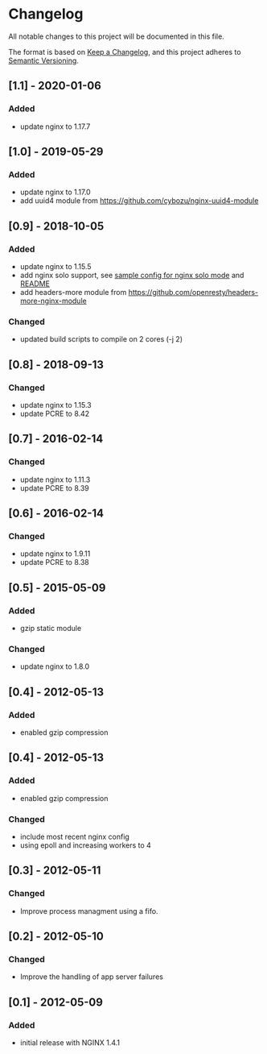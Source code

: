 # Changelog
All notable changes to this project will be documented in this file.

The format is based on [Keep a Changelog](https://keepachangelog.com/en/1.0.0/),
and this project adheres to [Semantic Versioning](https://semver.org/spec/v2.0.0.html).

## [1.1] - 2020-01-06
### Added
- update nginx to 1.17.7

## [1.0] - 2019-05-29
### Added
- update nginx to 1.17.0
- add uuid4 module from https://github.com/cybozu/nginx-uuid4-module

## [0.9] - 2018-10-05
### Added
- update nginx to 1.15.5
- add nginx solo support, see [sample config for nginx solo mode](config/nginx-solo-sample.conf.erb) and [README](README.md)
- add headers-more module from https://github.com/openresty/headers-more-nginx-module

### Changed
- updated build scripts to compile on 2 cores (-j 2)

## [0.8] - 2018-09-13
### Changed
- update nginx to 1.15.3
- update PCRE to 8.42

## [0.7] - 2016-02-14
### Changed
- update nginx to 1.11.3
- update PCRE to 8.39

## [0.6] - 2016-02-14
### Changed
- update nginx to 1.9.11
- update PCRE to 8.38

## [0.5] - 2015-05-09
### Added
- gzip static module

### Changed
- update nginx to 1.8.0

## [0.4] - 2012-05-13
### Added
- enabled gzip compression

## [0.4] - 2012-05-13
### Added
- enabled gzip compression

### Changed
- include most recent nginx config
- using epoll and increasing workers to 4

## [0.3] - 2012-05-11
### Changed
- Improve process managment using a fifo.

## [0.2] - 2012-05-10
### Changed
- Improve the handling of app server failures

## [0.1] - 2012-05-09
### Added
- initial release with NGINX 1.4.1
